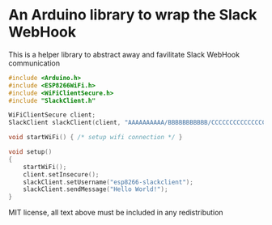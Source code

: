 # An Arduino library to wrap the Slack WebHook

This is a helper library to abstract away and favilitate Slack WebHook communication

```cpp
#include <Arduino.h>
#include <ESP8266WiFi.h>
#include <WiFiClientSecure.h>
#include "SlackClient.h"

WiFiClientSecure client;
SlackClient slackClient(client, "AAAAAAAAAA/BBBBBBBBBBB/CCCCCCCCCCCCCCCCCCCCCC");

void startWiFi() { /* setup wifi connection */ }

void setup()
{
    startWiFi();
    client.setInsecure();
    slackClient.setUsername("esp8266-slackclient");
    slackClient.sendMessage("Hello World!");
}
```

MIT license, all text above must be included in any redistribution